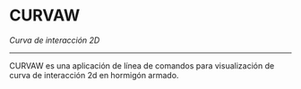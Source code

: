 # CURVAW

_Curva de interacción 2D_

---

CURVAW es una aplicación de línea de comandos para visualización de curva de interacción 2d en hormigón armado.
